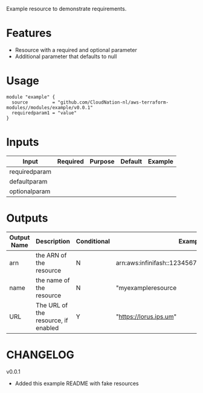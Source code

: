 Example resource to demonstrate requirements. 

# Features

- Resource with a required and optional parameter
- Additional parameter that defaults to null

# Usage

```
module "example" {
  source         = "github.com/CloudNation-nl/aws-terraform-modules//modules/example/v0.0.1"
  requiredparam1 = "value"
}
```

# Inputs



| Input  | Required  | Purpose  | Default  | Example  |
|---|---|---|---|---|
| requiredparam  |   |   |   |   |
| defaultparam  |   |   |   |   |
| optionalparam  |   |   |   |   |

# Outputs
| Output Name | Description   | Conditional  | Example |
|---|---|---|---|
| arn  | the ARN of the resource   | N  | arn:aws:infinifash::123456789012:dash/myexample |
| name  | the name of the resource  | N  | "myexampleresource |
| URL  | The URL of the resource, if enabled  | Y  | "https://lorus.ips.um" |

# CHANGELOG

v0.0.1
- Added this example README with fake resources
